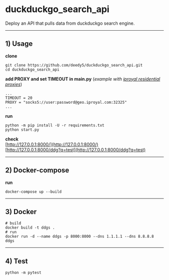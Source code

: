 #  duckduckgo_search_api

Deploy an API that pulls data from duckduckgo search engine.
___
## 1) Usage
**clone**
```python3
git clone https://github.com/deedy5/duckduckgo_search_api.git
cd duckduckgo_search_api
```
**add PROXY and set TIMEOUT in main.py** (*example with [iproyal residential proxies](https://iproyal.com?r=residential_proxies)*)
```python3
...
TIMEOUT = 20
PROXY = "socks5://user:password@geo.iproyal.com:32325"
...
```
**run**
```python3
python -m pip install -U -r requirements.txt
python start.py
```

**check**</br>
[http://127.0.0.1:8000/](http://127.0.0.1:8000/)</br>
[http://127.0.0.1:8000/ddg?q=test](http://127.0.0.1:8000/ddg?q=test)

___
## 2) Docker-compose
**run**
```python3
docker-compose up --build
```
___
## 3) Docker
```python3
# build
docker build -t ddgs .
# run
docker run -d --name ddgs -p 8000:8000 --dns 1.1.1.1 --dns 8.8.8.8 ddgs
```
___
## 4) Test
```python3
python -m pytest
```
